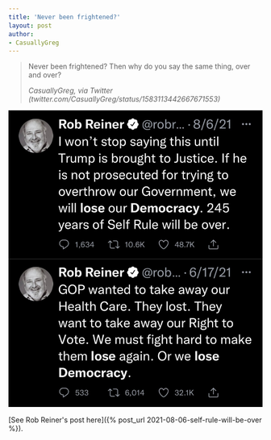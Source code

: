 ```yaml
---
title: 'Never been frightened?'
layout: post
author:
- CasuallyGreg
---
```


> Never been frightened? Then why do you say the same thing, over and over?
>
> <cite>CasuallyGreg, via Twitter (twitter.com/CasuallyGreg/status/1583113442667671553)</cite>

![Rob Reiner being frightened](/assets/2022-10-20-CasuallyGreg.jpg "Rob Reiner being frightened")

[See Rob Reiner's post here]({% post_url 2021-08-06-self-rule-will-be-over %}).
